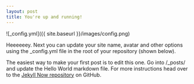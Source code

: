 ```yaml
---
layout: post
title: You're up and running!
---
```


![_config.yml]({{ site.baseurl }}/images/config.png)

Heeeeeey. Next you can update your site name, avatar and other options using the _config.yml file in the root of your repository (shown below).

The easiest way to make your first post is to edit this one. Go into /_posts/ and update the Hello World markdown file. For more instructions head over to the [Jekyll Now repository](https://github.com/barryclark/jekyll-now) on GitHub.
